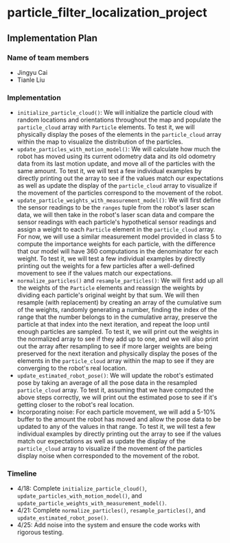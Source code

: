 # particle_filter_localization_project
## Implementation Plan
### Name of team members
* Jingyu Cai
* Tianle Liu
### Implementation
* `initialize_particle_cloud()`: We will initialize the particle cloud with random locations and orientations throughout the map and populate the `particle_cloud` array with `Particle` elements. To test it, we will physically display the poses of the elements in the `particle_cloud` array within the map to visualize the distribution of the particles.
* `update_particles_with_motion_model()`: We will calculate how much the robot has moved using its current odometry data and its old odometry data from its last motion update, and move all of the particles with the same amount. To test it, we will test a few individual examples by directly printing out the array to see if the values match our expectations as well as update the display of the `particle_cloud` array to visualize if the movement of the particles correspond to the movement of the robot.
* `update_particle_weights_with_measurement_model()`: We will first define the sensor readings to be the `ranges` tuple from the robot's laser scan data, we will then take in the robot's laser scan data and compare the sensor readings with each particle's hypothetical sensor readings and assign a weight to each `Particle` element in the `particle_cloud` array. For now, we will use a similar measurement model provided in class 5 to compute the importance weights for each particle, with the difference that our model will have 360 computations in the denominator for each weight. To test it, we will test a few individual examples by directly printing out the weights for a few particles after a well-defined movement to see if the values match our expectations.
* `normalize_particles()` and `resample_particles()`: We will first add up all the weights of the `Particle` elements and reassign the weights by dividing each particle's original weight by that sum. We will then resample (with replacement) by creating an array of the cumulative sum of the weights, randomly generating a number, finding the index of the range that the number belongs to in the cumulative array, preserve the particle at that index into the next iteration, and repeat the loop until enough particles are sampled. To test it, we will print out the weights in the normalized array to see if they add up to one, and we will also print out the array after resampling to see if more larger weights are being preserved for the next iteration and physically display the poses of the elements in the `particle_cloud` array within the map to see if they are converging to the robot's real location.
* `update_estimated_robot_pose()`: We will update the robot's estimated pose by taking an average of all the pose data in the resampled `particle_cloud` array. To test it, assuming that we have computed the above steps correctly, we will print out the estimated pose to see if it's getting closer to the robot's real location.
* Incorporating noise: For each particle movement, we will add a 5-10% buffer to the amount the robot has moved and allow the pose data to be updated to any of the values in that range. To test it, we will test a few individual examples by directly printing out the array to see if the values match our expectations as well as update the display of the `particle_cloud` array to visualize if the movement of the particles display noise when corresponded to the movement of the robot.
### Timeline
* 4/18: Complete `initialize_particle_cloud()`, `update_particles_with_motion_model()`, and `update_particle_weights_with_measurement_model()`.
* 4/21: Complete `normalize_particles()`, `resample_particles()`, and `update_estimated_robot_pose()`.
* 4/25: Add noise into the system and ensure the code works with rigorous testing.
